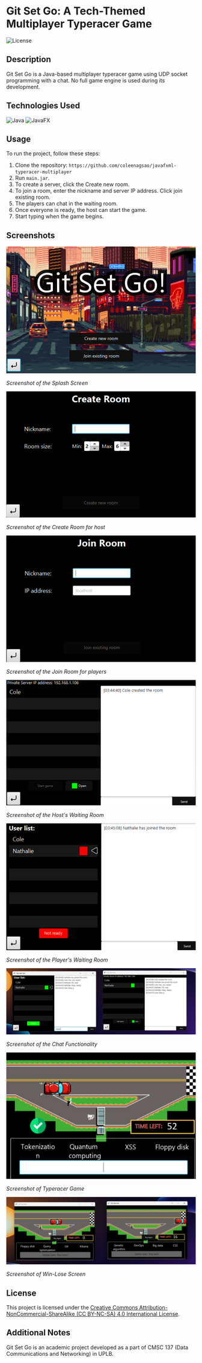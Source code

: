 # Git Set Go: A Tech-Themed Multiplayer Typeracer Game

![License](https://i.creativecommons.org/l/by-nc-sa/4.0/88x31.png)

## Description
Git Set Go is a Java-based multiplayer typeracer game using UDP socket programming with a chat. No full game engine is used during its development. 

## Technologies Used
![Java](https://img.shields.io/badge/Java-ED8B00?style=for-the-badge&logo=openjdk&logoColor=white)
![JavaFX](https://img.shields.io/badge/JavaFX-20232A?style=for-the-badge&logo=openjdk&logoColor=white)

## Usage
To run the project, follow these steps:

1. Clone the repository: `https://github.com/coleenagsao/javafxml-typeracer-multiplayer`
2. Run `main.jar`.
3. To create a server, click the Create new room.
4. To join a room, enter the nickname and server IP address. Click join existing room.
5. The players can chat in the waiting room.
4. Once everyone is ready, the host can start the game.
5. Start typing when the game begins.

## Screenshots


![Splash Screen Page](images/splash.png)

*Screenshot of the Splash Screen*

![Host](images/host.png)

*Screenshot of the Create Room for host*

![Player](images/player.png)

*Screenshot of the Join Room for players*

![Host Room](images/room-host.png)

*Screenshot of the Host's Waiting Room*

![Player Room](images/room-player.png)

*Screenshot of the Player's Waiting Room*

![Chat](images/chat.png)

*Screenshot of the Chat Functionality*

![Game](images/game.png)

*Screenshot of Typeracer Game*

![Game](images/win-lose.png)

*Screenshot of Win-Lose Screen*

## License
This project is licensed under the [Creative Commons Attribution-NonCommercial-ShareAlike (CC BY-NC-SA) 4.0 International License](https://creativecommons.org/licenses/by-nc-sa/4.0/).

## Additional Notes
Git Set Go is an academic project developed as a part of CMSC 137 (Data Communications and Networking) in UPLB. 